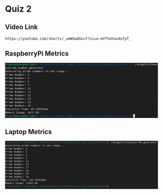 # Quiz 2

## Video Link
    https://youtube.com/shorts/_umWXwQGncY?si=e-mYTSnhux4ofpT_
         
## RaspberryPi Metrics
![alt text](imgs/raspberrypi_output.png)

## Laptop Metrics
![alt text](imgs/laptop_output.png)